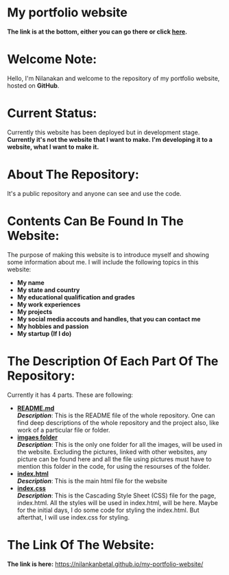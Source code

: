 # My portfolio website
**The link is at the bottom, either you can go there or click [here](https://nilankanbetal.github.io/my-portfolio-website/).**

# Welcome Note:
Hello, I'm Nilanakan and welcome to the repository of my portfolio website, hosted on **GitHub**. 

# Current Status:
Currently this website has been deployed but in development stage.
**Currently it's not the website that I want to make. I'm developing it to a website, what I want to make it.**

# About The Repository:
It's a public repository and anyone can see and use the code.

# Contents Can Be Found In The Website:
The purpose of making this website is to introduce myself and showing some information about me.
I will include the following topics in this website:
-  **My name**
-  **My state and country**
-  **My educational qualification and grades**
-  **My work experiences**
-  **My projects**
-  **My social media accouts and handles, that you can contact me**
-  **My hobbies and passion**
-  **My startup (If I do)**

# The Description Of Each Part Of The Repository:
Currently it has 4 parts. These are following:
-  **[README.md](README.md)**
    <br />***Description***: This is the README file of the whole repository. One can find deep descriptions of the whole repository and the project also, like work of a particular file or folder.
    <br>
-  **[imgaes folder](images)**
    <br />***Description***: This is the only one folder for all the images, will be used in the website. Excluding the pictures, linked with other websites, any picture can be found here and all the file using pictures must have to mention this folder in the code, for using the resourses of the folder.
    <br>
-  **[index.html](index.html)**
    <br />***Description***: This is the main html file for the website 
    <br>
-  **[index.css](index.css)**
    <br />***Description***: This is the Cascading Style Sheet (CSS) file for the page, index.html. All the styles will be used in index.html, will be here. Maybe for the initial days, I do some code for styling the index.html. But afterthat, I will use index.css for styling.
    <br>
# The Link Of The Website:
**The link is here:** https://nilankanbetal.github.io/my-portfolio-website/

